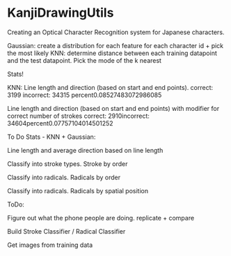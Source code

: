 KanjiDrawingUtils
=================

Creating an Optical Character Recognition system for Japanese characters.


Gaussian: create a distribution for each feature for each character id + pick the most likely
KNN: determine distance between each training datapoint and the test datapoint. Pick the mode of the k nearest

Stats!

KNN: Line length and direction (based on start and end points). 
correct: 3199 incorrect: 34315 percent0.08527483072986085

Line length and direction (based on start and end points) with modifier for correct number of strokes
correct: 2910incorrect: 34604percent0.07757104014501252


To Do Stats - KNN + Gaussian:

Line length and average direction based on line length

Classify into stroke types. Stroke by order

Classify into radicals. Radicals by order

Classify into radicals. Radicals by spatial position

ToDo:

Figure out what the phone people are doing. replicate + compare

Build Stroke Classifier / Radical Classifier

Get images from training data
